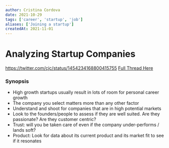 ```yaml
---
author: Cristina Cordova
date: 2021-10-29
tags: ['career', 'startup', 'job']
aliases: ['Joining a startup']
createdAt: 2021-11-01
---
```

# Analyzing Startup Companies
https://twitter.com/cjc/status/1454234168800415755
[Full Thread Here](https://threadreaderapp.com/thread/1454234168800415755.html)


### Synopsis
- High growth startups usually result in lots of room for personal career growth
- The company you select matters more than any other factor
- Understand and shoot for companies that are in high potential markets
- Look to the founders/people to assess if they are well suited. Are they passionate? Are they customer centric?
- Trust: will you be taken care of even if the company under-performs / lands soft?
- Product: Look for data about its current product and its market fit to see if it resonates 